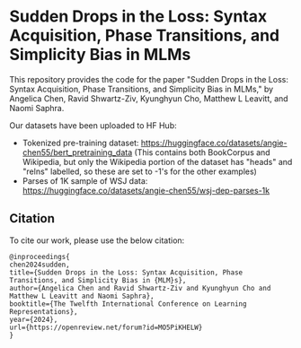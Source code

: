# Sudden Drops in the Loss: Syntax Acquisition, Phase Transitions, and Simplicity Bias in MLMs

This repository provides the code for the paper "Sudden Drops in the Loss: Syntax Acquisition, Phase Transitions, and Simplicity Bias in MLMs," by Angelica Chen, Ravid Shwartz-Ziv, Kyunghyun Cho, Matthew L Leavitt, and Naomi Saphra.

Our datasets have been uploaded to HF Hub:
- Tokenized pre-training dataset: https://huggingface.co/datasets/angie-chen55/bert_pretraining_data (This contains both BookCorpus and Wikipedia, but only the Wikipedia portion of the dataset has "heads" and "relns" labelled, so these are set to -1's for the other examples)
- Parses of 1K sample of WSJ data: https://huggingface.co/datasets/angie-chen55/wsj-dep-parses-1k


## Citation
To cite our work, please use the below citation:
```
@inproceedings{
chen2024sudden,
title={Sudden Drops in the Loss: Syntax Acquisition, Phase Transitions, and Simplicity Bias in {MLM}s},
author={Angelica Chen and Ravid Shwartz-Ziv and Kyunghyun Cho and Matthew L Leavitt and Naomi Saphra},
booktitle={The Twelfth International Conference on Learning Representations},
year={2024},
url={https://openreview.net/forum?id=MO5PiKHELW}
}
```
